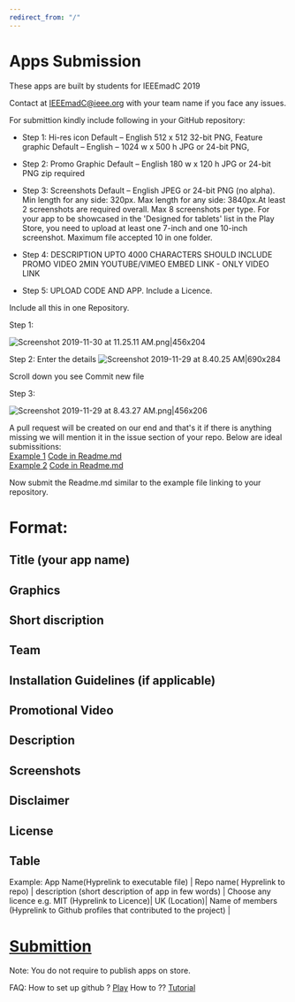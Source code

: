 ```yaml
---
redirect_from: "/"
---
```


# Apps Submission


These apps are built by students for IEEEmadC 2019 

Contact at IEEEmadC@ieee.org with your team name if you face any issues.

For submittion kindly include following in your GitHub repository:

- Step 1: Hi-res icon Default – English 512 x 512 32-bit PNG, Feature graphic Default – English – 1024 w x 500 h JPG or 24-bit PNG,

- Step 2: Promo Graphic Default – English 180 w x 120 h JPG or 24-bit PNG zip required

- Step 3: Screenshots Default – English JPEG or 24-bit PNG (no alpha). Min length for any side: 320px. Max length for any side: 3840px.At least 2 screenshots are required overall. Max 8 screenshots per type. For your app to be showcased in the 'Designed for tablets' list in the Play Store, you need to upload at least one 7-inch and one 10-inch screenshot. Maximum file accepted 10 in one folder.

- Step 4: DESCRIPTION UPTO 4000 CHARACTERS SHOULD INCLUDE PROMO VIDEO 2MIN YOUTUBE/VIMEO EMBED LINK - ONLY VIDEO LINK

- Step 5: UPLOAD CODE AND APP. Include a Licence.

Include all this in one Repository.

Step 1:

![Screenshot 2019-11-30 at 11.25.11 AM.png|456x204](https://mail.google.com/mail/u/1?ui=2&ik=80a22269e5&attid=0.1&permmsgid=msg-a:r3139621651526289899&th=16ebc16b4b029a4c&view=fimg&sz=s0-l75-ft&attbid=ANGjdJ9W5VV2o_OuY5JkU60TarC42br6CquE1PvGwYunzmM0hFQlH8z2peH8wVavHS4TPybOdZPZNSV_nL5FjtZ5BCHoIDLZBUtGrHP1lHRAH0t8mDYxru8ii9A_-ZM&disp=emb&realattid=ii_k3lhrdne0)

Step 2:
Enter the details 
![Screenshot 2019-11-29 at 8.40.25 AM|690x284](upload://nyPzXNMdDOtEQGwjXXEio7wYzTL.png) 

Scroll down you see Commit new file

Step 3:

![Screenshot 2019-11-29 at 8.43.27 AM.png|456x206](https://mail.google.com/mail/u/1?ui=2&ik=80a22269e5&attid=0.3&permmsgid=msg-a:r3139621651526289899&th=16ebc16b4b029a4c&view=fimg&sz=s0-l75-ft&attbid=ANGjdJ-shiuEb1QDs9Zu60xEqS3_2_W6qu9LQVKb51yitbVk_9YxK2lP4b91MZyt5RTduZuJZf9qzYUexEtR_4qiujM-C6TNuj4o4_kyNTdDb7YG6WET4Ah1CnkQh0U&disp=emb&realattid=ii_k3lhsaaf2)

A pull request will be created on our end and that's it if there is anything missing we will mention it in the issue section of your repo.
Below are ideal submissitions: </br>
[Example 1](https://github.com/JobGetabu/Darasa-IEEEMadC) [Code in Readme.md](https://raw.githubusercontent.com/JobGetabu/Darasa-IEEEMadC/master/README.md) </br>
[Example 2](https://github.com/Marton-Zeisler/Voluny) [Code in Readme.md](https://raw.githubusercontent.com/Marton-Zeisler/Voluny/master/README.md)

Now submit the Readme.md similar to the example file linking to your repository.

# Format:

## Title (your app name)
## Graphics 
## Short discription 
## Team
## Installation Guidelines (if applicable)
## Promotional Video
## Description
## Screenshots 
## Disclaimer
## License
## Table 
Example:
 App Name(Hyprelink to executable file) | Repo name( Hyprelink to repo) | description (short description of app in few words) | Choose any licence e.g. MIT (Hyprelink to Licence)| UK (Location)| Name of members (Hyprelink to Github profiles that contributed to the project) |

# [Submittion](https://github.com/IEEEmadC/IEEEmadC-wiki/new/gh-pages?filename=wiki/)

Note: You do not require to publish apps on store. 

FAQ:
How to set up github ? [Play](https://www.youtube.com/watch?v=7Inc0G0wutk&list=PL0lo9MOBetEHhfG9vJzVCTiDYcbhAiEqL&index=11)
How to ?? [Tutorial](https://www.youtube.com/watch?v=WxMFZncm12s&list=PL0lo9MOBetEHhfG9vJzVCTiDYcbhAiEqL&index=9) 
